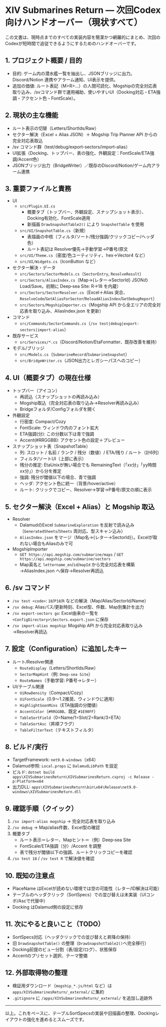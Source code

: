 # XIV Submarines Return — 次回Codex向けハンドオーバー（現状すべて）

この文書は、現時点までのすべての実装内容を簡潔かつ網羅的にまとめ、次回のCodexが短時間で追従できるようにするためのハンドオーバーです。

## 1. プロジェクト概要 / 目的
- 目的: ゲーム内の潜水艦一覧を抽出し、JSONブリッジに出力。Discord/Notion 連携やアラーム通知、UI表示を提供。
- 追加の価値: ルート表記（M>R>…）の人間可読化、Mogshipの完全対応表取り込み、/svコマンド群で運用補助、使いやすいUI（Docking対応・ETA強調・アクセント色・FontScale）。

## 2. 現状の主な機能
- ルート表示の切替（Letters/ShortIds/Raw）
- セクター解決（Excel + Alias JSON）＋ Mogship Trip Planner API からの完全対応表取込
- /sv コマンド群（test/debug/export-sectors/import-alias）
- UI拡張（Docking、トップバー、表の強化、外観設定：FontScale/ETA強調/Accent色）
- JSONブリッジ出力（BridgeWriter）／既存のDiscord/Notion/ゲーム内アラーム連携

## 3. 重要ファイルと責務
- UI
  - `src/Plugin.UI.cs`
    - 概要タブ（トップバー、外観設定、スナップショット表示）、Docking有効化、FontScale適用
    - 新描画 `DrawSnapshotTable2()` により `SnapshotTable` を使用
  - `src/UI/SnapshotTable.cs`（新規）
    - 表描画の中核（フィルタ/ソート/残分強調/クリックコピー/ヘッダ色）
    - ルート表記は Resolver優先→手動学習→P番号/原文
  - `src/UI/Theme.cs`（密度/色ユーティリティ、hex→Vector4 など）
  - `src/UI/Widgets.cs`（IconButton など）
- セクター解決・データ
  - `src/Sectors/SectorModels.cs`（`SectorEntry`, `ResolveResult`）
  - `src/Sectors/AliasIndex.cs`（Map→{レター→SectorId} JSONのLoad/Save。初期に Deep‑sea Site: R→18 を内蔵）
  - `src/Sectors/SectorResolver.cs`（Excel＋Alias 突合、`ResolveCode`/`GetAliasForSector`/`ReloadAliasIndex`/`GetDebugReport`）
  - `src/Sectors/MogshipImporter.cs`（Mogship API から全エリアの完全対応表を取り込み、AliasIndex.json を更新）
- コマンド
  - `src/Commands/SectorCommands.cs`（`/sv test|debug|export-sectors|import-alias`）
- 既存サービス
  - `src/Services/*.cs`（Discord/Notion/EtaFormatter、既存改善を維持）
- モデル/ブリッジ
  - `src/Models.cs`（`SubmarineRecord`/`SubmarineSnapshot`）
  - `src/BridgeWriter.cs`（JSON出力とレガシーパスへのコピー）

## 4. UI（概要タブ）の現在仕様
- トップバー（アイコン）
  - 再読込（スナップショットの再読み込み）
  - Mogship取込（完全対応表の取り込み→Resolver再読み込み）
  - Bridgeフォルダ/Configフォルダを開く
- 外観設定
  - 行密度: Compact/Cozy
  - FontScale: ウィンドウ内のフォント拡大
  - ETA強調(分): この分数以下は青で強調
  - Accent(#RRGGBB): アクセント色の設定＋プレビュー
- スナップショット表（SnapshotTable）
  - 列: スロット / 名前 / ランク / 残分（数値）/ ETA/残り / ルート（計6列）
  - フィルタ/ソートUI（上部に表示）
  - 残分の推定: EtaUnixが無い場合でも RemainingText（「xx分」「yy時間xx分」）から分を推定
  - 強調: 残分が閾値以下の場合、青で強調
  - ヘッダ: アクセント色に統一（背景/hover/active）
  - ルート: クリックでコピー、Resolver→学習→P番号/原文の順に表示

## 5. セクター解決（Excel + Alias）と Mogship 取込
- Resolver
  - DalamudのExcel `SubmarineExploration` を反射で読み込み（`GeneratedSheets`/`Sheets` 両対応、型スキャン込み）
  - `AliasIndex.json` をマージ（Map名→{レター→SectorId}）。Excelが取れない場合もAliasのみで可
- MogshipImporter
  - `GET https://api.mogship.com/submarine/maps` / `GET https://api.mogship.com/submarine/sectors`
  - Map英名と `lettername_en`/`id`/`mapId` から完全対応表を構築→AliasIndex.json へ保存→Resolver再読込

## 6. /sv コマンド
- `/sv test <code>`: `18`/`P18`/`R` などの解決（Map/Alias/SectorId/Name）
- `/sv debug`: Aliasパス/更新時刻、Excel型、件数、Map別集計を出力
- `/sv export-sectors go`: Excel由来の一覧を `<ConfigDirectory>\Sectors.export.json` に保存
- `/sv import-alias mogship`: Mogship API から完全対応表取り込み→Resolver再読込

## 7. 設定（Configuration）に追加したキー
- ルート/Resolver関連
  - `RouteDisplay`（Letters/ShortIds/Raw）
  - `SectorMapHint`（例: `Deep-sea Site`）
  - `RouteNames`（手動学習: P番号→レター）
- UI/テーブル関連
  - `UiRowDensity`（Compact/Cozy）
  - `UiFontScale`（0.9〜1.2推奨、ウィンドウに適用）
  - `HighlightSoonMins`（ETA強調の分閾値）
  - `AccentColor`（`#RRGGBB`、既定 `#1E90FF`）
  - `TableSortField`（0=Name/1=Slot/2=Rank/3=ETA）
  - `TableSortAsc`（昇順フラグ）
  - `TableFilterText`（テキストフィルタ）

## 8. ビルド/実行
- TargetFramework: `net9.0-windows`（x64）
- Dalamud参照: `Local.props` に `DalamudLibPath` を設定
- ビルド: `dotnet build apps\XIVSubmarinesReturn\XIVSubmarinesReturn.csproj -c Release -p:Platform=x64`
- 出力DLL: `apps\XIVSubmarinesReturn\bin\x64\Release\net9.0-windows\XIVSubmarinesReturn.dll`

## 9. 確認手順（クイック）
1) `/sv import-alias mogship` → 完全対応表を取り込み
2) `/sv debug` → Map/alias件数、Excel型の確認
3) 概要タブ
   - ルート表示＝レター、Mapヒント＝（例）Deep‑sea Site
   - FontScale/ETA強調（分）/Accent を調整
   - 表で残分が閾値以下の強調、ルートクリックコピーを確認
4) `/sv test 18` / `/sv test R` で解決値を確認

## 10. 既知の注意点
- PlaceName はExcelが読めない環境では空の可能性（レター/ID解決は可能）
- テーブルのヘッダクリック（SortSpecs）での並び替えは未実装（UIコンボ/Ascで代替中）
- Docking はDalamud側の設定に依存

## 11. 次にやると良いこと（TODO）
- SortSpecs対応（ヘッダクリックでの並び替えと昇降の保持）
- 旧 `DrawSnapshotTable()` の整理（`DrawSnapshotTable2()`へ完全移行）
- Docking前提のビュー分割（表/設定/ログ）、状態保存
- Accentのプリセット選択、テーマ整備

## 12. 外部取得物の整理
- 検証用ダウンロード（`mogship_*.js/html` など）は `apps/XIVSubmarinesReturn/_external/` に集約
- `.gitignore` に `/apps/XIVSubmarinesReturn/_external/` を追加し追跡外

---

以上。これをベースに、テーブルSortSpecsの実装や旧描画の整理、Dockingレイアウトの強化を進めるとスムーズです。
